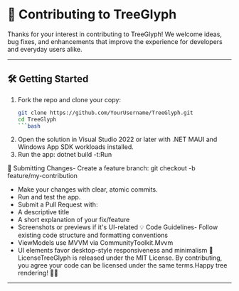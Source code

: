 # 🤝 Contributing to TreeGlyph

Thanks for your interest in contributing to TreeGlyph! We welcome ideas, bug fixes, and enhancements that improve the experience for developers and everyday users alike.

---

## 🛠 Getting Started

1. Fork the repo and clone your copy:
   ```bash
   git clone https://github.com/YourUsername/TreeGlyph.git
   cd TreeGlyph
   ```bash

2. Open the solution in Visual Studio 2022 or later with .NET MAUI and Windows App SDK workloads installed.
3. Run the app:
dotnet build -t:Run

🧪 Submitting Changes- Create a feature branch:
git checkout -b feature/my-contribution
- Make your changes with clear, atomic commits.
- Run and test the app.
- Submit a Pull Request with:
- A descriptive title
- A short explanation of your fix/feature
- Screenshots or previews if it's UI-related
💡 Code Guidelines- Follow existing code structure and formatting conventions
- ViewModels use MVVM via CommunityToolkit.Mvvm
- UI elements favor desktop-style responsiveness and minimalism
📄 LicenseTreeGlyph is released under the MIT License. By contributing, you agree your code can be licensed under the same terms.Happy tree rendering! 🌲✨
---
